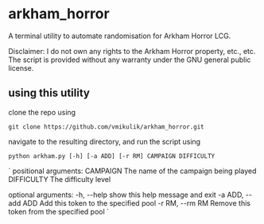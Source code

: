 # arkham_horror

A terminal utility to automate randomisation for Arkham Horror LCG.

Disclaimer: I do not own any rights to the Arkham Horror property, etc., etc. The script is provided without any warranty under the GNU general public license.

## using this utility

clone the repo using

`git clone https://github.com/vmikulik/arkham_horror.git`

navigate to the resulting directory, and run the script using 

`python arkham.py [-h] [-a ADD] [-r RM] CAMPAIGN DIFFICULTY`

`
positional arguments:
  CAMPAIGN           The name of the campaign being played
  DIFFICULTY         The difficulty level

optional arguments:
  -h, --help         show this help message and exit
  -a ADD, --add ADD  Add this token to the specified pool
  -r RM, --rm RM     Remove this token from the specified pool
`
